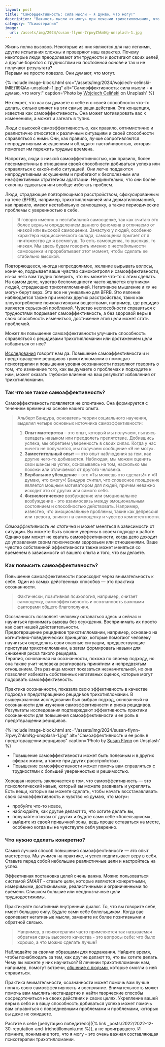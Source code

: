```yaml
---
layout: post
title: "Самоэффективность: сила мысли - я думаю, что могу!"
description: "Важность мысли «я могу» при лечении трихотилломании, что можно сделать, если вы чувствуете себя беспомощным в борьбе с ТТМ"
category: "Психотерапия"
image:
  url: /assets/img/2024/susan-flynn-7rpwyZhkmNg-unsplash-1.jpg
---
```



Жизнь полна вызовов. Некоторые из них являются для нас легкими, другие испытания сложны и проверяют наш характер.
Почему некоторые люди преодолевают эти трудности и достигают своих целей, а другие борются с трудностями на постоянной
основе и так и не получают результата?  
Первым не просто повезло. Они думают, что могут.

{% include image-block.html
src="/assets/img/2024/wojciech-celinski-lMlEt1l9QAo-unsplash-1.jpg"
alt="Самоэффективность: сила мысли - я думаю, что могу!"
caption='Photo by <a href="https://unsplash.com/@woyciq" rel="nofollow">Wojciech Celiński</a> on Unsplash'
%}

Не секрет, что как вы думаете о себе и о своей способности что-то делать, сильно влияет на эти самые ваши действия.
Эта концепция, известна как самоэффективность. Она может мотивировать вас к изменениям, а может и загнать в тупик.

Люди с высокой самоэффективностью, как правило, оптимистично и реалистично относятся к различным ситуациям и своей способности
справляться с ними. Они, как правило, лучше сопротивляются непродуктивным искушениям и обладают настойчивостью, которая
помогает им пережить трудные времена. 

Напротив, люди с низкой самоэффективностью, как правило, более пессимистичны
в отношении своей способности добиваться успеха или справляться с какой-либо ситуацией. Они легче поддаются непродуктивным
искушениям и прибегают к бесполезным или неэффективным стратегиям адаптации. Неудивительно, что они более склонны
сдаваться или вообще избегать проблем.

Люди, страдающие повторяющимся расстройством, сфокусированным на теле (BFRB), например, трихотилломанией или
дерматилломанией, как правило, имеют нестабильную самооценку, а также периодические проблемы с уверенностью в себе.

>Я говорю именно о нестабильной самооценке, так как считаю это более верным определением данного феномена
>в отличаемо от низкой или высокой самооценки. Зачастую у людей, особенно характера нарциссического склада,
>самооценка прыгает от я ничтожество до я всемогущ. То есть самооценка, то высокая, то низкая. Мы здесь будем
>говорить именно о нестабильности самооценки и прорабатывает этот момент, чтобы сделать ее стабильно высокой.

Повторяющееся, иногда непреодолимое, желание вырывать волосы, конечно, подрывает ваше чувство самоконтроля и
самоэффективности, из-за чего вам трудно поверить, что вы можете что-то с этим сделать.  
На самом деле, чувство беспомощности часто является спутником людей, страдающих трихотилломанией. Негативное мышление
и «я не могу» берут верх. Эта все не уникально для BFRB. Это явление наблюдается также при многих других расстройствах,
таких как злоупотребление психоактивными веществами, например, где рецидив является серьезной проблемой.
Чувство неспособности справиться с трудностями подрывает самоэффективность, а без здоровой веры в свою
способность измениться, достижение этой цели может стать проблемой.

Может ли повышение самоэффективности улучшить способность справляться с рецидивами трихотилломании 
или достижением цели избавиться от нее?  

<a href="https://www.researchgate.net/publication/280489066_The_role_of_self-beliefs_in_trichotillomania" rel="nofollow">Исследования</a>
говорят нам да. Повышение самоэффективности и и предотвращение рецидивов трихотилломании с помощью психотерапии и
повышения уровня осознанности позволяют говорить о том, что изменение того, как вы думаете о проблемах и
подходите к ним, может оказать глубокое влияние на ваш результат избавления от трихотилломании.

### Так что же такое самоэффективность?

Самоэффективность появляется не спонтанно. Она формируется с течением времени на основе нашего опыта.

> Альберт Бандура, основатель теории социального научения, выделил четыре основных источника самоэффективности:
> 1. **Опыт мастерства** – это опыт, который мы получаем, пытаясь овладеть навыком или преодолеть препятствие.
>    Добившись успеха, мы обретаем уверенность в своих силах. Когда у нас ничего не получается,
>    мы получаем сообщение «Я не могу».
> 2. **Заместительный опыт** — это опыт наблюдения за тем, как другие чего-то добиваются. Наблюдая, мы 
>    можем оценить свои шансы на успех, основываясь на том, насколько мы похожи или отличаемся от другого человека.
> 3. **Вербальное убеждение** – это «Ты можешь это сделать!» и «Я думаю, что смогу»! Бандура считал, что словесное 
>    поощрение является мощным мотиватором для людей, причем неважно исходит это от других или самого себя.
> 4. **Физиологическое** возбуждение или эмоциональное возбуждение - это взаимосвязь между эмоциональным состоянием 
>    и способностью действовать. Например, известно, что эмоциональные проблемы, такие как депрессия или тревога, 
>    влияют на самооценку и чувство компетентности.


*Самоэффективность не статична* и может меняться в зависимости от ситуации. Вы можете быть вполне уверены в 
своем подходе к работе. Однако вам может не хватать самоэффективности, когда дело доходит до управления 
своим психическим здоровьем или отношениями. Ваше чувство собственной эффективности также может меняться со 
временем в зависимости от вашего опыта и того, что вы делаете.

### Как повысить самоэффективность?

Повышение самоэффективности происходит через внимательность к себе. Один из самых действенных 
способов — это практика осознанности.

> Фактически, позитивная психология, например, считает самооценку, самоэффективность и осознанность важными 
> факторами общего благополучия.

Осознанность позволяет человеку оставаться здесь и сейчас и научиться принимать вызовы без осуждения. 
Воспринимать их просто как факт нашей действительности.  
Предотвращение рецидивов трихотилломании, например, основано на когнитивно-поведенческих принципах, 
которые помогают человеку научиться определять свои опасные ситуации, предшествующие приступам трихотилломании, 
а затем формировать навыки для снижения риска такого рецидива.  
Терапия, основанная на осознанности, похожа по своему подходу, но она также учит человека реагировать 
принятием и непредвзятым отношением. Эта разница может показаться незначительной, но она позволяет избежать 
собственных негативных оценок, которые могут подорвать самоэффективность.

Практика осознанности, показала свою эффективность в качестве подхода к предотвращению рецидивов трихотилломании. 
В вышеуказанном исследовании был выбран подход, основанный на осознанности для изучения самоэффективности и 
риска рецидивов. Результаты исследования подтверждают эффективность практики осознанности для повышения 
самоэффективности и ее роль в предотвращении рецидивов.  

{% include image-block.html
src="/assets/img/2024/susan-flynn-7rpwyZhkmNg-unsplash-1.jpg"
alt="Самоэффективность и ее роль в предотвращении рецидивов"
caption='Photo by <a href="https://unsplash.com/@misssusanflynn" rel="nofollow">Susan Flynn</a> on Unsplash'
%}

- Повышение самоэффективности может быть полезным и в других сферах жизни, а также при других расстройствах.  
- Повышение самоэффективности может помочь вам справляться с трудностями с большей уверенностью и решимостью.

Хорошая новость заключается в том, что самоэффективность — это психологический навык, который вы можете 
развивать и укреплять. Есть вещи, которые вы можете сделать, чтобы начать восстанавливать свою самоэффективность 
и чувство «я думаю, что могу»:
- пробуйте что-то новое,
- наблюдайте, как другие делают то, что хотите делать вы,
- получайте отзывы от других и будьте сами себе «болельщиком»,
- выйдите из своей привычной зоны, ведь проще оставаться на месте, особенно когда вы не чувствуете себя уверенно.

### Что нужно сделать конкретно?
Самый лучший способ повышения самоэффективности — это опыт мастерства. Мы учимся на практике, и успех 
подпитывает веру в себя. Ставьте перед собой небольшие реалистичные цели и настройтесь на успех.

Эффективная постановка целей очень важна. Можно пользоваться системой *SMART* - ставьте цели, которые являются конкретными,
измеримыми, достижимыми, реалистичными и ограниченными по времени. Слишком большие или неоднозначные цели труднодостижимы.

Практикуйте позитивный внутренний диалог. То, что вы говорите себе, имеет большую силу. Будьте сами себе болельщиком. 
Когда вас одолевают негативные мысли, замените их более позитивными и обратной связью.

> Например, в психотерапии часто применяется так называемая обратная связь высокого качества - это вопросы себе: 
> что было хорошо, а что можно сделать лучше?

Наблюдайте за своими образцами для подражания. Найдите время, чтобы понаблюдать за тем, как другие делают то, 
что вы хотите делать. Чему вы можете у них научиться? В лечении трихотилломании нам, например, помогут встречи,
<a href="https://t.me/ttm_help_ru" rel="nofollow">общение с людьми</a>, которые смогли с ней справиться.

Практика внимательности, осознанности может помочь вам лучше понять свою самоэффективность и восприятие. 
Внимательность может помочь вам мыслить нестандартно и найти творческие способы сосредоточиться на своих 
действиях и своих целях. Укрепление вашей веры в себя и в вашу способность добиваться успеха может помочь 
вам справиться с повседневными проблемами и проблемами, которых вы даже не ожидаете.

Растите в себе [репутацию победителя]({% link _posts/2022/2022-12-30-reputation-and-trichotillomania.md  %}), а не проигравшего. 
И помните, понимание того, что я могу - это очень важная составляющая психотерапии трихотилломании.